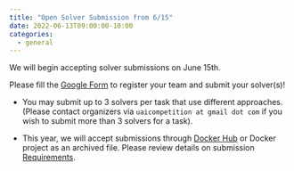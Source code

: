 ```yaml
---
title: "Open Solver Submission from 6/15"
date: 2022-06-13T09:00:00-10:00
categories:
  - general
---
```


We will begin accepting solver submissions on June 15th.

Please fill the [Google Form](https://docs.google.com/forms/d/e/1FAIpQLSfM5IU0bc6s569igW1OyswgNIJLyyUt8QYVbzdJ0hfwyy3Xpw/viewform?usp=sf_link) to register your team and submit your solver(s)!

* You may submit up to 3 solvers per task that use different approaches. 
(Please contact organizers via `uaicompetition at gmail dot com` if you wish to submit more than 3 solvers for a task).

* This year, we will accept submissions through [Docker Hub](https://hub.docker.com/) or Docker project as an archived file. 
Please review details on submission [Requirements](https://uaicompetition.github.io/uai-competition-dev/competition-entry/requirements/).
 

